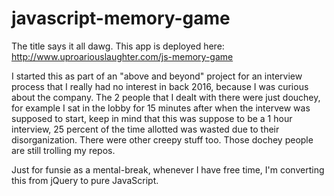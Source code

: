 # javascript-memory-game
The title says it all dawg.
This app is deployed here: http://www.uproariouslaughter.com/js-memory-game

I started this as part of an "above and beyond" project for an interview process that I really had no interest in back 2016, because I was curious about the company.  The 2 people that I dealt with there were just douchey, for example I sat in the lobby for 15 minutes after when the intervew was supposed to start, keep in mind that this was suppose to be a 1 hour interview, 25 percent of the time allotted was wasted due to their disorganization.  There were other creepy stuff too.  Those dochey people are still trolling my repos.

Just for funsie as a mental-break, whenever I have free time, I'm converting this from jQuery to pure JavaScript.
